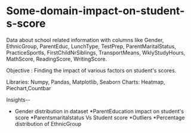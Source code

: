 # Some-domain-impact-on-student-s-score
Data about school related information with columns like Gender, EthnicGroup, ParentEduc, LunchType, TestPrep, ParentMaritalStatus, PracticeSportIs, FirstChildNrSiblings, TransportMeans, WklyStudyHours, MathScore, ReadingScore, WritingScore.

Objective : Finding the impact of various factors on student's scores.

Libraries: Numpy, Pandas, Matplotlib, Seaborn
Charts: Heatmap, Piechart,Countbar

Insights--
* Gender distribution in dataset
*ParentEducation impact on student's score
*Parentsmaritalstatus Vs Student score
*Outliers
*Percentage distribution of EthnicGroup 
